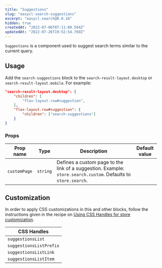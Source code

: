 ```yaml
---
title: "Suggestions"
slug: "easycl-search-suggestions"
excerpt: "easycl.search@0.0.16"
hidden: true
createdAt: "2022-07-06T07:11:09.594Z"
updatedAt: "2022-07-26T19:52:54.769Z"
---
```

`Suggestions` is a component used to suggest search terms similar to the current query.

## Usage

Add the `search-suggestions` block to the `search-result-layout.desktop` or `search-result-layout.mobile`. For example:

```json
"search-result-layout.desktop": {
    "children": [
        "flex-layout.row#suggestion",
    ],
    "flex-layout.row#suggestion": {
        "children": ["search-suggestions"]
    }
}
```

### Props

| Prop name    | Type     | Description                                                                                                    | Default value |
| ------------ | -------- | -------------------------------------------------------------------------------------------------------------- | ------------- |
| `customPage` | `string` | Defines a custom page to the link of a suggestion. Example: `store.search.custom`. Defaults to `store.search`. |               |

## Customization

In order to apply CSS customizations in this and other blocks, follow the instructions given in the recipe on [Using CSS Handles for store customization](https://vtex.io/docs/recipes/style/using-css-handles-for-store-customization).

| CSS Handles             |
| ----------------------- |
| `suggestionsList`       |
| `suggestionsListPrefix` |
| `suggestionsListLink`   |
| `suggestionsListItem`   |
